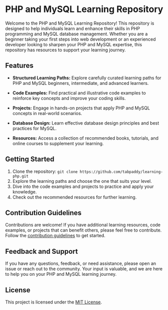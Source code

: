 # PHP and MySQL Learning Repository

Welcome to the PHP and MySQL Learning Repository! This repository is designed to help individuals learn and enhance their skills in PHP programming and MySQL database management. Whether you are a beginner taking your first steps into web development or an experienced developer looking to sharpen your PHP and MySQL expertise, this repository has resources to support your learning journey.

## Features

- **Structured Learning Paths:** Explore carefully curated learning paths for PHP and MySQL beginners, intermediate, and advanced learners.

- **Code Examples:** Find practical and illustrative code examples to reinforce key concepts and improve your coding skills.

- **Projects:** Engage in hands-on projects that apply PHP and MySQL concepts in real-world scenarios.

- **Database Design:** Learn effective database design principles and best practices for MySQL.

- **Resources:** Access a collection of recommended books, tutorials, and online courses to supplement your learning.

## Getting Started

1. Clone the repository: `git clone https://github.com/tabpaddy/learning-php.git`
2. Explore the learning paths and choose the one that suits your level.
3. Dive into the code examples and projects to practice and apply your knowledge.
4. Check out the recommended resources for further learning.

## Contribution Guidelines

Contributions are welcome! If you have additional learning resources, code examples, or projects that can benefit others, please feel free to contribute. Follow the [contribution guidelines](CONTRIBUTING.md) to get started.

## Feedback and Support

If you have any questions, feedback, or need assistance, please open an issue or reach out to the community. Your input is valuable, and we are here to help you on your PHP and MySQL learning journey.

## License

This project is licensed under the [MIT License](LICENSE).
